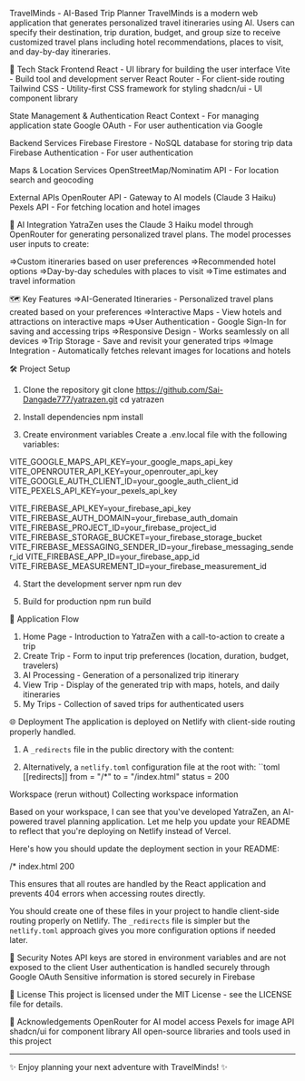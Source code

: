 TravelMinds - AI-Based Trip Planner
TravelMinds is a modern web application that generates personalized travel itineraries using AI. Users can specify their destination, trip duration, budget, and group size to receive customized travel plans including hotel recommendations, places to visit, and day-by-day itineraries.

🚀 Tech Stack
Frontend
React - UI library for building the user interface
Vite - Build tool and development server
React Router - For client-side routing
Tailwind CSS - Utility-first CSS framework for styling
shadcn/ui - UI component library

State Management & Authentication
React Context - For managing application state
Google OAuth - For user authentication via Google

Backend Services
Firebase Firestore - NoSQL database for storing trip data
Firebase Authentication - For user authentication

Maps & Location Services
OpenStreetMap/Nominatim API - For location search and geocoding

External APIs
OpenRouter API - Gateway to AI models (Claude 3 Haiku)
Pexels API - For fetching location and hotel images

🤖 AI Integration
YatraZen uses the Claude 3 Haiku model through OpenRouter for generating personalized travel plans. The model processes user inputs to create:

=>Custom itineraries based on user preferences
=>Recommended hotel options
=>Day-by-day schedules with places to visit
=>Time estimates and travel information

🗺️ Key Features
=>AI-Generated Itineraries - Personalized travel plans created based on your preferences
=>Interactive Maps - View hotels and attractions on interactive maps
=>User Authentication - Google Sign-In for saving and accessing trips
=>Responsive Design - Works seamlessly on all devices
=>Trip Storage - Save and revisit your generated trips
=>Image Integration - Automatically fetches relevant images for locations and hotels

🛠️ Project Setup
1. Clone the repository
git clone https://github.com/Sai-Dangade777/yatrazen.git
cd yatrazen

2. Install dependencies
npm install

3. Create environment variables Create a .env.local file with the following variables:

VITE_GOOGLE_MAPS_API_KEY=your_google_maps_api_key
VITE_OPENROUTER_API_KEY=your_openrouter_api_key
VITE_GOOGLE_AUTH_CLIENT_ID=your_google_auth_client_id
VITE_PEXELS_API_KEY=your_pexels_api_key

VITE_FIREBASE_API_KEY=your_firebase_api_key
VITE_FIREBASE_AUTH_DOMAIN=your_firebase_auth_domain
VITE_FIREBASE_PROJECT_ID=your_firebase_project_id
VITE_FIREBASE_STORAGE_BUCKET=your_firebase_storage_bucket
VITE_FIREBASE_MESSAGING_SENDER_ID=your_firebase_messaging_sender_id
VITE_FIREBASE_APP_ID=your_firebase_app_id
VITE_FIREBASE_MEASUREMENT_ID=your_firebase_measurement_id

4. Start the development server
npm run dev

5. Build for production
npm run build

📱 Application Flow
1. Home Page - Introduction to YatraZen with a call-to-action to create a trip
2. Create Trip - Form to input trip preferences (location, duration, budget, travelers)
3. AI Processing - Generation of a personalized trip itinerary
4. View Trip - Display of the generated trip with maps, hotels, and daily itineraries
5. My Trips - Collection of saved trips for authenticated users

🌐 Deployment
The application is deployed on Netlify with client-side routing properly handled. 

1. A `_redirects` file in the public directory with the content:

2. Alternatively, a `netlify.toml` configuration file at the root with:
``toml
[[redirects]]
  from = "/*"
  to = "/index.html"
  status = 200

Workspace
(rerun without)
Collecting workspace information

Based on your workspace, I can see that you've developed YatraZen, an AI-powered travel planning application. Let me help you update your README to reflect that you're deploying on Netlify instead of Vercel.

Here's how you should update the deployment section in your README:

/* index.html 200

This ensures that all routes are handled by the React application and prevents 404 errors when accessing routes directly.

You should create one of these files in your project to handle client-side routing properly on Netlify. The `_redirects` file is simpler but the `netlify.toml` approach gives you more configuration options if needed later.


🔐 Security Notes
API keys are stored in environment variables and are not exposed to the client
User authentication is handled securely through Google OAuth
Sensitive information is stored securely in Firebase

📝 License
This project is licensed under the MIT License - see the LICENSE file for details.

🙏 Acknowledgements
OpenRouter for AI model access
Pexels for image API
shadcn/ui for component library
All open-source libraries and tools used in this project

____________________________________________________________________
✨ Enjoy planning your next adventure with TravelMinds! ✨

